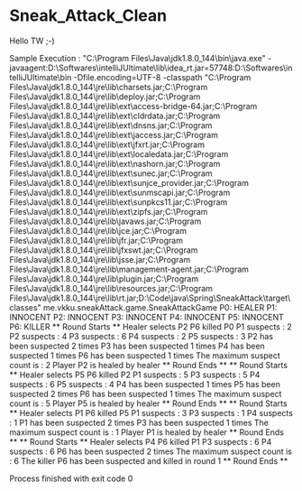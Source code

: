 # Sneak_Attack_Clean
Hello TW ;-)

Sample Execution :
"C:\Program Files\Java\jdk1.8.0_144\bin\java.exe" -javaagent:D:\Softwares\intelliJUltimate\lib\idea_rt.jar=57748:D:\Softwares\intelliJUltimate\bin -Dfile.encoding=UTF-8 -classpath "C:\Program Files\Java\jdk1.8.0_144\jre\lib\charsets.jar;C:\Program Files\Java\jdk1.8.0_144\jre\lib\deploy.jar;C:\Program Files\Java\jdk1.8.0_144\jre\lib\ext\access-bridge-64.jar;C:\Program Files\Java\jdk1.8.0_144\jre\lib\ext\cldrdata.jar;C:\Program Files\Java\jdk1.8.0_144\jre\lib\ext\dnsns.jar;C:\Program Files\Java\jdk1.8.0_144\jre\lib\ext\jaccess.jar;C:\Program Files\Java\jdk1.8.0_144\jre\lib\ext\jfxrt.jar;C:\Program Files\Java\jdk1.8.0_144\jre\lib\ext\localedata.jar;C:\Program Files\Java\jdk1.8.0_144\jre\lib\ext\nashorn.jar;C:\Program Files\Java\jdk1.8.0_144\jre\lib\ext\sunec.jar;C:\Program Files\Java\jdk1.8.0_144\jre\lib\ext\sunjce_provider.jar;C:\Program Files\Java\jdk1.8.0_144\jre\lib\ext\sunmscapi.jar;C:\Program Files\Java\jdk1.8.0_144\jre\lib\ext\sunpkcs11.jar;C:\Program Files\Java\jdk1.8.0_144\jre\lib\ext\zipfs.jar;C:\Program Files\Java\jdk1.8.0_144\jre\lib\javaws.jar;C:\Program Files\Java\jdk1.8.0_144\jre\lib\jce.jar;C:\Program Files\Java\jdk1.8.0_144\jre\lib\jfr.jar;C:\Program Files\Java\jdk1.8.0_144\jre\lib\jfxswt.jar;C:\Program Files\Java\jdk1.8.0_144\jre\lib\jsse.jar;C:\Program Files\Java\jdk1.8.0_144\jre\lib\management-agent.jar;C:\Program Files\Java\jdk1.8.0_144\jre\lib\plugin.jar;C:\Program Files\Java\jdk1.8.0_144\jre\lib\resources.jar;C:\Program Files\Java\jdk1.8.0_144\jre\lib\rt.jar;D:\Code\java\Spring\SneakAttack\target\classes" me.vkku.sneakAttack.game.SneakAttackGame
P0: HEALER
P1: INNOCENT
P2: INNOCENT
P3: INNOCENT
P4: INNOCENT
P5: INNOCENT
P6: KILLER
** Round Starts **
Healer selects P2
P6 killed P0
P1 suspects : 2
P2 suspects : 4
P3 suspects : 6
P4 suspects : 2
P5 suspects : 3
P2 has been suspected 2 times
P3 has been suspected 1 times
P4 has been suspected 1 times
P6 has been suspected 1 times
The maximum suspect count is : 2
Player P2 is healed by healer
** Round Ends **
** Round Starts **
Healer selects P5
P6 killed P2
P1 suspects : 5
P3 suspects : 5
P4 suspects : 6
P5 suspects : 4
P4 has been suspected 1 times
P5 has been suspected 2 times
P6 has been suspected 1 times
The maximum suspect count is : 5
Player P5 is healed by healer
** Round Ends **
** Round Starts **
Healer selects P1
P6 killed P5
P1 suspects : 3
P3 suspects : 1
P4 suspects : 1
P1 has been suspected 2 times
P3 has been suspected 1 times
The maximum suspect count is : 1
Player P1 is healed by healer
** Round Ends **
** Round Starts **
Healer selects P4
P6 killed P1
P3 suspects : 6
P4 suspects : 6
P6 has been suspected 2 times
The maximum suspect count is : 6
The killer P6 has been suspected and killed in round 1
** Round Ends **

Process finished with exit code 0

